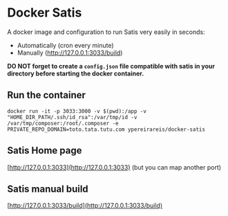 # Docker Satis

A docker image and configuration to run Satis very easily in seconds:

* Automatically (cron every minute)
* Manually (http://127.0.0.1:3033/build)

**DO NOT forget to create a `config.json` file compatible with satis in your directory before starting the docker container.**

## Run the container

```
docker run -it -p 3033:3000 -v $(pwd):/app -v "HOME_DIR_PATH/.ssh/id_rsa":/var/tmp/id -v /var/tmp/composer:/root/.composer -e PRIVATE_REPO_DOMAIN=toto.tata.tutu.com ypereirareis/docker-satis
```

## Satis Home page

[http://127.0.0.1:3033](http://127.0.0.1:3033) (but you can map another port)

## Satis manual build

[http://127.0.0.1:3033/build](http://127.0.0.1:3033/build)

